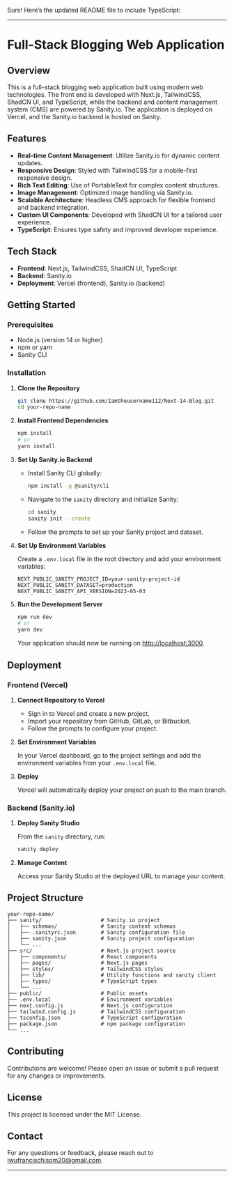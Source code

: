 Sure! Here’s the updated README file to include TypeScript:

---

# Full-Stack Blogging Web Application

## Overview

This is a full-stack blogging web application built using modern web technologies. The front end is developed with Next.js, TailwindCSS, ShadCN UI, and TypeScript, while the backend and content management system (CMS) are powered by Sanity.io. The application is deployed on Vercel, and the Sanity.io backend is hosted on Sanity.

## Features

- **Real-time Content Management**: Utilize Sanity.io for dynamic content updates.
- **Responsive Design**: Styled with TailwindCSS for a mobile-first responsive design.
- **Rich Text Editing**: Use of PortableText for complex content structures.
- **Image Management**: Optimized image handling via Sanity.io.
- **Scalable Architecture**: Headless CMS approach for flexible frontend and backend integration.
- **Custom UI Components**: Developed with ShadCN UI for a tailored user experience.
- **TypeScript**: Ensures type safety and improved developer experience.

## Tech Stack

- **Frontend**: Next.js, TailwindCSS, ShadCN UI, TypeScript
- **Backend**: Sanity.io
- **Deployment**: Vercel (frontend), Sanity.io (backend)

## Getting Started

### Prerequisites

- Node.js (version 14 or higher)
- npm or yarn
- Sanity CLI

### Installation

1. **Clone the Repository**

   ```bash
   git clone https://github.com/Iamtheusername112/Next-14-Blog.git
   cd your-repo-name
   ```

2. **Install Frontend Dependencies**

   ```bash
   npm install
   # or
   yarn install
   ```

3. **Set Up Sanity.io Backend**

   - Install Sanity CLI globally:

     ```bash
     npm install -g @sanity/cli
     ```

   - Navigate to the `sanity` directory and initialize Sanity:

     ```bash
     cd sanity
     sanity init --create
     ```

   - Follow the prompts to set up your Sanity project and dataset.

4. **Set Up Environment Variables**

   Create a `.env.local` file in the root directory and add your environment variables:

   ```env
   NEXT_PUBLIC_SANITY_PROJECT_ID=your-sanity-project-id
   NEXT_PUBLIC_SANITY_DATASET=production
   NEXT_PUBLIC_SANITY_API_VERSION=2023-05-03
   ```

5. **Run the Development Server**

   ```bash
   npm run dev
   # or
   yarn dev
   ```

   Your application should now be running on [http://localhost:3000](http://localhost:3000).

## Deployment

### Frontend (Vercel)

1. **Connect Repository to Vercel**

   - Sign in to Vercel and create a new project.
   - Import your repository from GitHub, GitLab, or Bitbucket.
   - Follow the prompts to configure your project.

2. **Set Environment Variables**

   In your Vercel dashboard, go to the project settings and add the environment variables from your `.env.local` file.

3. **Deploy**

   Vercel will automatically deploy your project on push to the main branch.

### Backend (Sanity.io)

1. **Deploy Sanity Studio**

   From the `sanity` directory, run:

   ```bash
   sanity deploy
   ```

2. **Manage Content**

   Access your Sanity Studio at the deployed URL to manage your content.

## Project Structure

```plaintext
your-repo-name/
├── sanity/                   # Sanity.io project
│   ├── schemas/              # Sanity content schemas
│   ├── .sanityrc.json        # Sanity configuration file
│   ├── sanity.json           # Sanity project configuration
│   └── ...
├── src/                      # Next.js project source
│   ├── components/           # React components
│   ├── pages/                # Next.js pages
│   ├── styles/               # TailwindCSS styles
│   ├── lib/                  # Utility functions and sanity client
│   ├── types/                # TypeScript types
│   └── ...
├── public/                   # Public assets
├── .env.local                # Environment variables
├── next.config.js            # Next.js configuration
├── tailwind.config.js        # TailwindCSS configuration
├── tsconfig.json             # TypeScript configuration
├── package.json              # npm package configuration
└── ...
```

## Contributing

Contributions are welcome! Please open an issue or submit a pull request for any changes or improvements.

## License

This project is licensed under the MIT License.

## Contact

For any questions or feedback, please reach out to [iwufrancischisom20@gmail.com](mailto:iwufrancischisom20@gmail.com).

---
